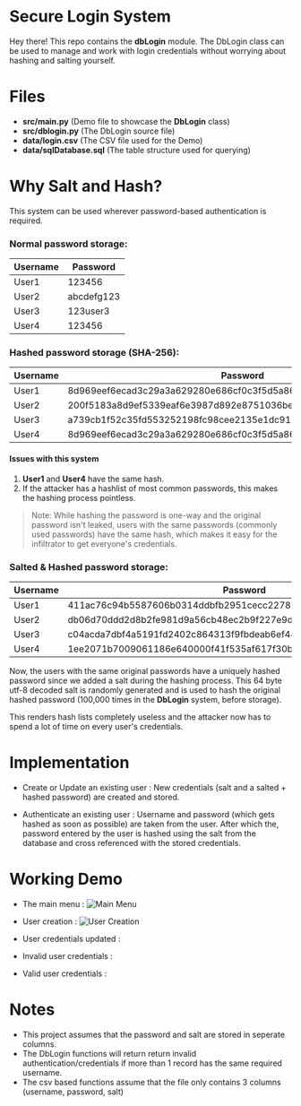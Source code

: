 # Secure Login System

Hey there! This repo contains the **dbLogin** module. The DbLogin class can be used to manage and work with login credentials without worrying about hashing and salting yourself.

# Files

- **src/main.py** (Demo file to showcase the **DbLogin** class)
- **src/dblogin.py** (The DbLogin source file)
- **data/login.csv** (The CSV file used for the Demo)
- **data/sqlDatabase.sql** (The table structure used for querying)

# Why Salt and Hash?

This system can be used wherever password-based authentication is required.
### Normal password storage:

|Username|Password|
|-|-|
|User1|123456|
|User2|abcdefg123|
|User3|123user3|
|User4|123456|

### Hashed password storage (SHA-256):

|Username|Password|
|-|-|
|User1|8d969eef6ecad3c29a3a629280e686cf0c3f5d5a86aff3ca12020c923adc6c92|
|User2|200f5183a8d9ef5339eaf6e3987d892e8751036beaa158257c1b65d78e3fa0f2|
|User3|a739cb1f52c35fd553252198fc98cee2135e1dc912f6dd640d0a667f4981fd80|
|User4|8d969eef6ecad3c29a3a629280e686cf0c3f5d5a86aff3ca12020c923adc6c92|
 
#### Issues with this system
1) **User1** and **User4** have the same hash.
2) If the attacker has a hashlist of most common passwords, this makes the hashing process pointless.

> Note:
> While hashing the password is one-way and the original password isn't leaked, users with the same passwords (commonly used passwords) have the same hash, which makes it easy for the infiltrator to get everyone's credentials.

### Salted & Hashed password storage:

|Username|Password|Salt|
|-|-|-|
User1|411ac76c94b5587606b0314ddbfb2951cecc2278b85f14641f41f9092ac148e7|RCz7jheLX4mt+RZcRhf4IlOe+d9az0vMVQLnEMI1NV3lhO/v5Bdzd+FHf1fBfPHn
User2|db06d70ddd2d8b2fe981d9a56cb48ec2b9f227e9d79a05a56aeea8462e840bb0|2VvbCB7ix1RB2Es/kKKQzWLPqGIsTQZ+57C7yjdIpv5d+DjJEuApblgAJy3kNd+P
User3|c04acda7dbf4a5191fd2402c864313f9fbdeab6ef44913740692868902ceaaff|YHeYd9En6pV4N2kYEA6dh95ph7cSFoldTEHeaCiQn7Z8V5PxKtH8s8cMBxq6wDs9
User4|1ee2071b7009061186e640000f41f535af617f30b5e8305196df96c276cf1552|2C5eEgPe02O7/33x1at3hV5PyA2X+ogxP3A4egx44b79uzzTHYWcJnhX3yPAPrgB

Now, the users with the same original passwords have a uniquely hashed password since we added a salt during the hashing process. This 64 byte utf-8 decoded salt is randomly generated and is used to hash the original hashed password (100,000 times in the **DbLogin** system, before storage).

This renders hash lists completely useless and the attacker now has to spend a lot of time on every user's credentials.

# Implementation

- Create or Update an existing user :
New credentials (salt and a salted + hashed password) are created and stored.

- Authenticate an existing user :
Username and password (which gets hashed as soon as possible) are taken from the user. After which the,  password entered by the user is hashed using the salt from the database and cross referenced with the stored credentials.

# Working Demo

- The main menu :
![Main Menu](https://github.com/KaosElegent/database-login-system/blob/main/images/mainMenu.png?raw=true)
- User creation :
![User Creation](https://github.com/KaosElegent/database-login-system/blob/main/images/addUser.png?raw=true)
- User credentials updated :

- Invalid user credentials :

- Valid user credentials :


# Notes

- This project assumes that the password and salt are stored in seperate columns.
- The DbLogin functions will return return invalid authentication/credentials if more than 1 record has the same required username.
- The csv based functions assume that the file only contains 3 columns (username, password, salt)
